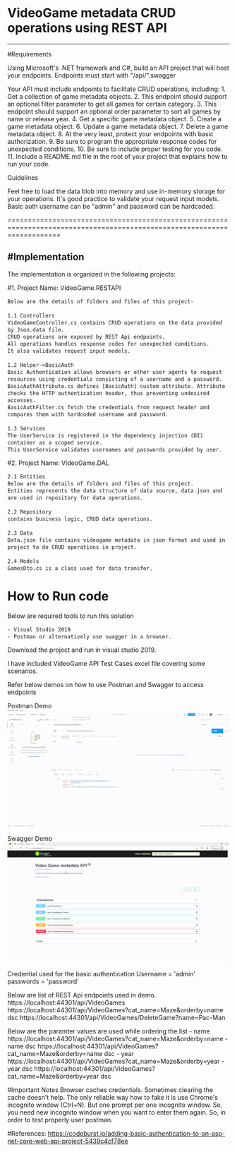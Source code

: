# VideoGame metadata CRUD operations using REST API 
-------------------------------------------------------------------- 
  
#Requirements 

Using Microsoft's .NET framework and C#, build an API project that will host your endpoints. 
Endpoints must start with "/api/".swagger 

Your API must include endpoints to facilitate CRUD operations, including: 
	1.  Get a collection of game metadata objects. 
	2.  This endpoint should support an optional filter parameter to get all games for certain category. 
	3.  This endpoint should support an optional order parameter to sort all games by name or release year. 
	4.  Get a specific game metadata object. 
	5.  Create a game metadata object. 
	6.  Update a game metadata object. 
	7.  Delete a game metadata object. 
	8.  At the very least, protect your endpoints with basic authorization. 
	9.  Be sure to program the appropriate response codes for unexpected conditions. 
	10. Be sure to include proper testing for you code. 
	11. Include a README.md file in the root of your project that explains how to run your code. 

Guidelines 

Feel free to load the data blob into memory and use in-memory storage for your operations. 
It's good practice to validate your request input models. 
Basic auth username can be "admin" and password can be hardcoded. 

========================================================================================================================= 

#Implementation 
---------------- 

The implementation is organized in the following projects: 

#1. Project Name: VideoGame.RESTAPI 

    Below are the details of folders and files of this project- 

	1.1 Controllers  
	VideoGameController.cs contains CRUD operations on the data provided by Json.data file. 
	CRUD operations are exposed by REST Api endpoints. 
	All operations handles response codes for unexpected conditions. 
	It also validates request input models. 

	1.2 Helper->BasicAuth 
	Basic Authentication allows browsers or other user agents to request resources using credentials consisting of a username and a password. 
	BasicAuthAttribute.cs defines [BasicAuth] custom attribute. Attribute checks the HTTP authentication header, thus preventing undesired accesses. 
	BasicAuthFilter.cs fetch the credentials from request header and compares them with hardcoded username and password. 

	1.3 Services 
	The UserService is registered in the dependency injection (DI) container as a scoped service.  
	This UserService validates usernames and passwords provided by user. 

#2. Project Name: VideoGame.DAL 

	2.1 Entities  
	Below are the details of folders and files of this project. 
	Entities represents the data structure of data source, data.json and are used in repository for data operations. 

	2.2 Repository 
	contains business logic, CRUD data operations. 

	2.3 Data 
	Data.json file contains videogame metadata in json format and used in project to do CRUD operations in project. 

	2.4 Models 
	GamesDto.cs is a class used for data transfer. 

# How to Run code 

Below are required tools to run this solution  

	- Visual Studio 2019 
	- Postman or alternatively use swagger in a browser. 

Download the project and run in visual studio 2019. 

I have included VideoGame API Test Cases excel file covering some scenarios.

Refer below demos on how to use Postman and Swagger to access endpoints 

Postman Demo 
	![screen-gif](https://github.com/jyotipawar/VideoGameRESTAPI/blob/master/Postman.gif) 

Swagger Demo 
	![screen-gif](https://github.com/jyotipawar/VideoGameRESTAPI/blob/master/Swagger.gif) 
 
Credential used for the basic authentication 
	Username = 'admin'  
	passwords = 'password' 

Below are list of REST Api endpoints used in demo. 
	https://localhost:44301/api/VideoGames 
	https://localhost:44301/api/VideoGames?cat_name=Maze&orderby=name dsc 
	https://localhost:44301/api/VideoGames/DeleteGame?name=Pac-Man 

Below are the paramter values are used while ordering the list
	- name
	 https://localhost:44301/api/VideoGames?cat_name=Maze&orderby=name
	- name dsc
	https://localhost:44301/api/VideoGames?cat_name=Maze&orderby=name dsc
	- year 
	https://localhost:44301/api/VideoGames?cat_name=Maze&orderby=year
	- year dsc
	https://localhost:44301/api/VideoGames?cat_name=Maze&orderby=year dsc

#Important Notes 
	Browser caches credentials. Sometimes clearing the cache doesn't help. The only reliable way how to fake it is use Chrome's incognito window (Ctrl+N). But one prompt per one incognito window. So, you need new incognito window when you want to enter them again. 
So, in order to test properly user postman. 

#References: 
	https://codeburst.io/adding-basic-authentication-to-an-asp-net-core-web-api-project-5439c4cf78ee 
